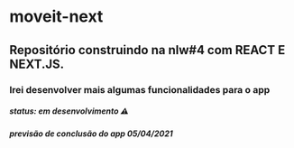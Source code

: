 # moveit-next
## Repositório construindo na nlw#4 com REACT E NEXT.JS.
### Irei desenvolver mais algumas funcionalidades para o app
##### status: em desenvolvimento :warning:
##### previsão de conclusão do app 05/04/2021
